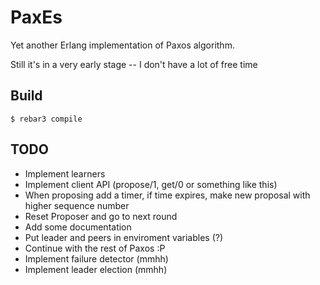 PaxEs
=====

Yet another Erlang implementation of Paxos algorithm.

Still it's in a very early stage -- I don't have a lot of free time

Build
-----

    $ rebar3 compile

TODO
----
* Implement learners
* Implement client API (propose/1, get/0 or something like this)
* When proposing add a timer, if time expires, make new proposal
  with higher sequence number
* Reset Proposer and go to next round
* Add some documentation
* Put leader and peers in enviroment variables (?)
* Continue with the rest of Paxos :P
* Implement failure detector (mmhh)
* Implement leader election (mmhh)
